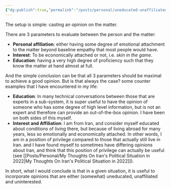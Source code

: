 ```yaml
---
{"dg-publish":true,"permalink":"/posts/personal/uneducated-unaffiliated-disinterested/","created":"2024-03-30T20:45:50.000+04:00","updated":"2024-03-30T20:45:50.571+04:00"}
---
```


The setup is simple: casting an opinion on the matter. 

There are 3 parameters to evaluate between the person and the matter: 

- **Personal affiliation**: either having some degree of emotional attachment to the matter beyond baseline empathy that most people would have. 
- **Interest**: To be economically attached or not, i.e. *skin in the game*.
- **Education**: having a very high degree of proficiency such that they know the matter at hand almost at full.

And the simple conclusion can be that all 3 parameters should be maximal to achieve a good opinion. But is that always the case? some counter examples that I have encountered in my life:

- **Education**: In many technical conversations between those that are experts in a sub-system, it is super useful to have the opinion of someone who has some degree of high level information, but is not an expert and therefore can provide an out-of-the-box opinion. I have been on both sides of this myself.
- **Interest and Affiliation**: I am from Iran, and consider myself educated about conditions of living there, but because of living abroad for many years, less so emotionally and economically attached. In other words, I am in a position of privilege compared to those that actually still live in Iran. and I have found myself to sometimes have differing opinions about Iran, and think that this position of privilege can actually be useful (see [[Posts/Personal/My Thoughts On Iran's Political Situation in 2022\|My Thoughts On Iran's Political Situation in 2022]]). 

In short, what I would conclude is that in a given situation, it is useful to incorporate opinions that are either (somewhat) uneducated, unaffiliated and uninterested.